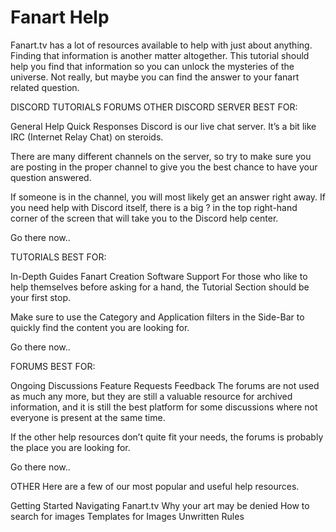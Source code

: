 # __Fanart Help__

Fanart.tv has a lot of resources available to help with just about anything. Finding that information is another matter altogether. This tutorial should help you find that information so you can unlock the mysteries of the universe. Not really, but maybe you can find the answer to your fanart related question.

DISCORD
TUTORIALS
FORUMS
OTHER
DISCORD SERVER
BEST FOR:

General Help
Quick Responses
Discord is our live chat server. It’s a bit like IRC (Internet Relay Chat) on steroids.


There are many different channels on the server, so try to make sure you are posting in the proper channel to give you the best chance to have your question answered.

If someone is in the channel, you will most likely get an answer right away. If you need help with Discord itself, there is a big ? in the top right-hand corner of the screen that will take you to the Discord help center.

Go there now..

TUTORIALS
BEST FOR:

In-Depth Guides
Fanart Creation
Software Support
For those who like to help themselves before asking for a hand, the Tutorial Section should be your first stop.


Make sure to use the Category and Application filters in the Side-Bar to quickly find the content you are looking for.

Go there now..

FORUMS
BEST FOR:

Ongoing Discussions
Feature Requests
Feedback
The forums are not used as much any more, but they are still a valuable resource for archived information, and it is still the best platform for some discussions where not everyone is present at the same time.


If the other help resources don’t quite fit your needs, the forums is probably the place you are looking for.

Go there now..

OTHER
Here are a few of our most popular and useful help resources.

Getting Started
Navigating Fanart.tv
Why your art may be denied
How to search for images
Templates for Images
Unwritten Rules